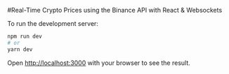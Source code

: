 #Real-Time Crypto Prices using the Binance API with React & Websockets

To run the development server:

```bash
npm run dev
# or
yarn dev
```

Open [http://localhost:3000](http://localhost:3000) with your browser to see the result.